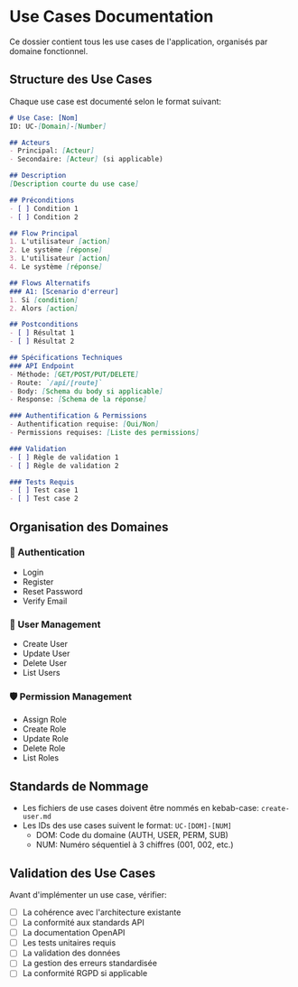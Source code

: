 # Use Cases Documentation

Ce dossier contient tous les use cases de l'application, organisés par domaine fonctionnel.

## Structure des Use Cases

Chaque use case est documenté selon le format suivant:

```markdown
# Use Case: [Nom]
ID: UC-[Domain]-[Number]

## Acteurs
- Principal: [Acteur]
- Secondaire: [Acteur] (si applicable)

## Description
[Description courte du use case]

## Préconditions
- [ ] Condition 1
- [ ] Condition 2

## Flow Principal
1. L'utilisateur [action]
2. Le système [réponse]
3. L'utilisateur [action]
4. Le système [réponse]

## Flows Alternatifs
### A1: [Scenario d'erreur]
1. Si [condition]
2. Alors [action]

## Postconditions
- [ ] Résultat 1
- [ ] Résultat 2

## Spécifications Techniques
### API Endpoint
- Méthode: [GET/POST/PUT/DELETE]
- Route: `/api/[route]`
- Body: [Schema du body si applicable]
- Response: [Schema de la réponse]

### Authentification & Permissions
- Authentification requise: [Oui/Non]
- Permissions requises: [Liste des permissions]

### Validation
- [ ] Règle de validation 1
- [ ] Règle de validation 2

### Tests Requis
- [ ] Test case 1
- [ ] Test case 2
```

## Organisation des Domaines

### 🔐 Authentication
- Login
- Register
- Reset Password
- Verify Email

### 👥 User Management
- Create User
- Update User
- Delete User
- List Users

### 🛡️ Permission Management
- Assign Role
- Create Role
- Update Role
- Delete Role
- List Roles

## Standards de Nommage

- Les fichiers de use cases doivent être nommés en kebab-case: `create-user.md`
- Les IDs des use cases suivent le format: `UC-[DOM]-[NUM]`
  - DOM: Code du domaine (AUTH, USER, PERM, SUB)
  - NUM: Numéro séquentiel à 3 chiffres (001, 002, etc.)

## Validation des Use Cases

Avant d'implémenter un use case, vérifier:
- [ ] La cohérence avec l'architecture existante
- [ ] La conformité aux standards API
- [ ] La documentation OpenAPI
- [ ] Les tests unitaires requis
- [ ] La validation des données
- [ ] La gestion des erreurs standardisée
- [ ] La conformité RGPD si applicable
